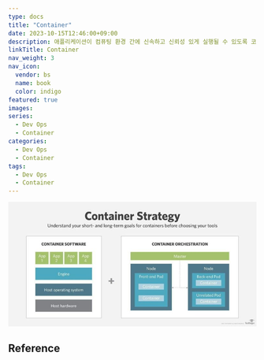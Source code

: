 ```yaml
---
type: docs
title: "Container"
date: 2023-10-15T12:46:00+09:00
description: 애플리케이션이 컴퓨팅 환경 간에 신속하고 신뢰성 있게 실행될 수 있도록 코드와 그 모든 종속성 있는 것들을 패키징하는 소프트웨어의 표준 단위
linkTitle: Container
nav_weight: 3
nav_icon:
  vendor: bs
  name: book
  color: indigo
featured: true
images:
series:
  - Dev Ops
  - Container
categories:
  - Dev Ops
  - Container
tags:
  - Dev Ops
  - Container
---
```


![Container Strategy](container-strategy.jpg#center)

## Reference
